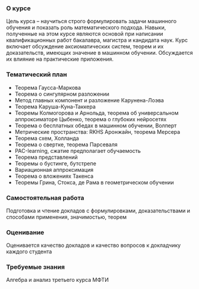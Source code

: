 ### О курсе
Цель курса – научиться строго формулировать задачи машинного обучения и показать роль математического подхода. Навыки, полученные на этом курсе являются основой при написании квалификационных работ бакалавра, магистра и кандидата наук. Курс включает обсуждение аксиоматических систем, теорем и их доказательств, имеющих значение в машинном обучении. Обсуждается их влияние на практические приложения.

### Тематический план
* Теорема Гаусса-Маркова
* Теорема о сингулярном разложении
* Метод главных компонент и разложение Карунена-Лоэва
* Теорема Каруша-Куна-Таккера 
* Теоремы Колмогорова и Арнольда, теорема об универсальном аппроксиматоре Цыбенко, теорема о глубоких нейросетях
* Теорема о бесплатных обедах в машинном обучении, Волперт
* Метрические пространства: RKHS Аронжайн, теорема Мерсера
* Теорема схем, Холланда
* Теорема о свертке, теорема Парсеваля 
* РАС-learning, сжатие предполагает обучаемость
* Теорема представлений
* Теоремы о бустинге, бутстрепе
* Вариационная аппроксимация
* Теорема о вложениях Такенса
* Теоремы Грина, Стокса, де Рама в геометрическом обучении


### Самостоятельная работа
Подготовка и чтение докладов с формулировками, доказательствами и способами применения, значимостью, теорем


### Оценивание
Оценивается качество докладов и качество вопросов к докладчику каждого студента

### Требуемые знания
Алгебра и анализ третьего курса МФТИ
